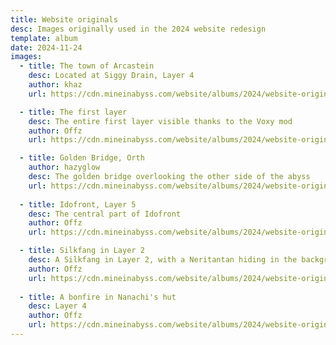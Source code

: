 ```yaml
---
title: Website originals
desc: Images originally used in the 2024 website redesign
template: album
date: 2024-11-24
images:
  - title: The town of Arcastein
    desc: Located at Siggy Drain, Layer 4
    author: khaz
    url: https://cdn.mineinabyss.com/website/albums/2024/website-originals/survival.webp

  - title: The first layer
    desc: The entire first layer visible thanks to the Voxy mod
    author: Offz
    url: https://cdn.mineinabyss.com/website/albums/2024/website-originals/voxy.webp

  - title: Golden Bridge, Orth
    author: hazyglow
    desc: The golden bridge overlooking the other side of the abyss
    url: https://cdn.mineinabyss.com/website/albums/2024/website-originals/orth.webp
    
  - title: Idofront, Layer 5
    desc: The central part of Idofront
    author: Offz
    url: https://cdn.mineinabyss.com/website/albums/2024/website-originals/idofront.webp

  - title: Silkfang in Layer 2
    desc: A Silkfang in Layer 2, with a Neritantan hiding in the background
    author: Offz
    url: https://cdn.mineinabyss.com/website/albums/2024/website-originals/mobs.webp
    
  - title: A bonfire in Nanachi's hut
    desc: Layer 4
    author: Offz
    url: https://cdn.mineinabyss.com/website/albums/2024/website-originals/bonfire.webp
---
```

